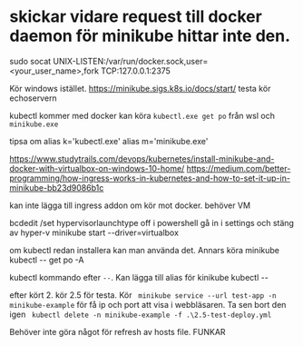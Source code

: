 # skickar vidare request till docker daemon för minikube hittar inte den.
sudo socat UNIX-LISTEN:/var/run/docker.sock,user=<your_user_name>,fork TCP:127.0.0.1:2375

Kör windows istället.
https://minikube.sigs.k8s.io/docs/start/
testa kör echoservern

kubectl kommer med docker
kan köra `kubectl.exe get po` från wsl
och `minikube.exe`

tipsa om alias k='kubectl.exe'
alias m='minikube.exe'


https://www.studytrails.com/devops/kubernetes/install-minikube-and-docker-with-virtualbox-on-windows-10-home/
https://medium.com/better-programming/how-ingress-works-in-kubernetes-and-how-to-set-it-up-in-minikube-bb23d9086b1c

kan inte lägga till ingress addon om kör mot docker. behöver VM

bcdedit /set hypervisorlaunchtype off i powershell
gå in i settings och stäng av hyper-v
minikube start --driver=virtualbox

om kubectl redan installera kan man använda det.
Annars köra
minikube kubectl -- get po -A

kubectl kommando efter `--`.
Kan lägga till alias för kinikube kubectl --


efter kört 2. kör 2.5 för testa. Kör ` minikube service --url test-app -n minikube-example` för få ip och port att visa i webbläsaren.
Ta sen bort den igen ` kubectl delete -n minikube-example -f .\2.5-test-deploy.yml`

Behöver inte göra något för refresh av hosts file.
FUNKAR



